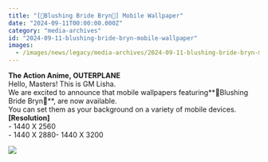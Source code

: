 ```yaml
---
title: "[💙Blushing Bride Bryn💙] Mobile Wallpaper"
date: "2024-09-11T00:00:00.000Z"
category: "media-archives"
id: "2024-09-11-blushing-bride-bryn-mobile-wallpaper"
images:
  - /images/news/legacy/media-archives/2024-09-11-blushing-bride-bryn-mobile-wallpaper/baa1164132d440d494189d3fc7de4706.webp
---
```


  
**The Action Anime, OUTERPLANE**  
Hello, Masters! This is GM Lisha.  
We are excited to announce that mobile wallpapers featuring**💙Blushing Bride Bryn💙**, are now available.  
You can set them as your background on a variety of mobile devices.  
**\[Resolution\]**  
\- 1440 X 2560  
\- 1440 X 2880- 1440 X 3200

![](/images/news/legacy/media-archives/2024-09-11-blushing-bride-bryn-mobile-wallpaper/baa1164132d440d494189d3fc7de4706.webp)
